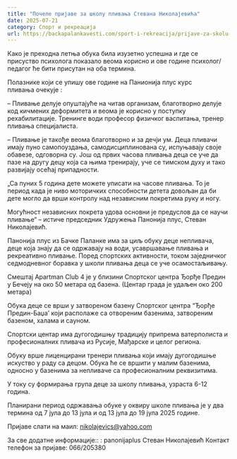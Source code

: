 ```yaml
---
title: "Почеле пријаве за школу пливања Стевана Николајевића"
date: 2025-07-21
category: Спорт и рекреација
url: https://backapalankavesti.com/sport-i-rekreacija/prijave-za-skolu-plivanja-panonija-plus2025/
---
```


Како је преходна летња обука била изузетно успешна и где се присуство психолога показало веома корисно и ове године психолог/педагог ће бити присутан на оба термина.

Полазнике који се упишу ове године на Панионија плус курс пливања очекује :

– Пливање делује опуштајуће на читав организам, благотворно делује код кичмених деформитета и веома је корисно у поступку рехабилитације. Тренинге води професор физичког васпитања, тренер пливања специјалиста.

– Пливање је такође веома благотворно и за дечји ум. Деца пливачи имају пуно самопоуздања, самодисциплинована су, испуњавају своје обавезе, одговорна су. Још од првих часова пливања деца се уче да пазе на другу децу која са њима тренирају, уче се тимском духу и тако развијају осећај припадности.

„Са пуних 5 година дете можете уписати на часове пливања. То је период када је ниво моторичких способности детета довољан да би дете могло да врши контролу над независним покретима руку и ногу.

Могућност независних покрета удова основни је предуслов да се научи пливање“ – истиче председник Удружења Панонија плус, Стеван Николајевић.

Панонија плус из Бачке Паланке има за циљ обуку деце непливача, деце која знају да се одржавају на води, усавршавање пливања и рекреативно пливање. Поред спортских активности, током заједничког седмодневног боравка у школи пливања деца се уче осамостаљивању.

Смештај Apartman Club 4 је у близини Спортског центра Ђорђе Предин у Бечеју на око 50 метара од базена. (Центар града је удаљен око 200 метара)

Обука деце се врши у затвореном базену Спортског центра “Ђорђе Предин-Баџа’ који располаже са отвореним базенима, затвореним базеном, халама и сауном.

Спортски центар има дугогодишњу традицију припрема ватерполиста и професионалних пливача из Русије, Мађарске и целог региона.

Обуку врше лиценцирани тренери пливања који имају дугогодишње искуство у раду са децом. Обука ће се вршити у малим базенима, односно у базенима за непливаче са професионалним реквизитима.

У току су формирања група деце за школу пливања, узраста 6-12 година.

Планирани период одржавања обуке у оквиру школе пливања је у два термина од 7 јула до 13 јула и од 13 јула до 19 јула 2025 године.

Пријаве слати на маил: nikolajevics@yahoo.com

За све додатне информације::
: panonijaplus
Стеван Николајевић
Контакт телефон за пријаве: 066/205380
